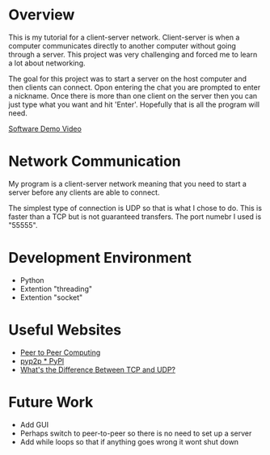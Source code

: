 # Overview

This is my tutorial for a client-server network. Client-server is when a computer communicates directly to another computer without going through a server. This project was very challenging and forced me to learn a lot about networking.

The goal for this project was to start a server on the host computer and then clients can connect. Opon entering the chat you are prompted to enter a nickname. Once there is more than one client on the server then you can just type what you want and hit 'Enter'. Hopefully that is all the program will need.

[Software Demo Video](http://youtube.link.goes.here)

# Network Communication

My program is a client-server network meaning that you need to start a server before any clients are able to connect.

The simplest type of connection is UDP so that is what I chose to do. This is faster than a TCP but is not guaranteed transfers. The port numebr I used is "55555".

# Development Environment

* Python
* Extention "threading"
* Extention "socket"

# Useful Websites

* [Peer to Peer Computing](https://www.tutorialspoint.com/Peer-to-Peer-Computing)
* [pyp2p * PyPl](https://pypi.org/project/pyp2p/)
* [What's the Difference Between TCP and UDP?](https://www.howtogeek.com/190014/htg-explains-what-is-the-difference-between-tcp-and-udp/)

# Future Work

* Add GUI
* Perhaps switch to peer-to-peer so there is no need to set up a server
* Add while loops so that if anything goes wrong it wont shut down